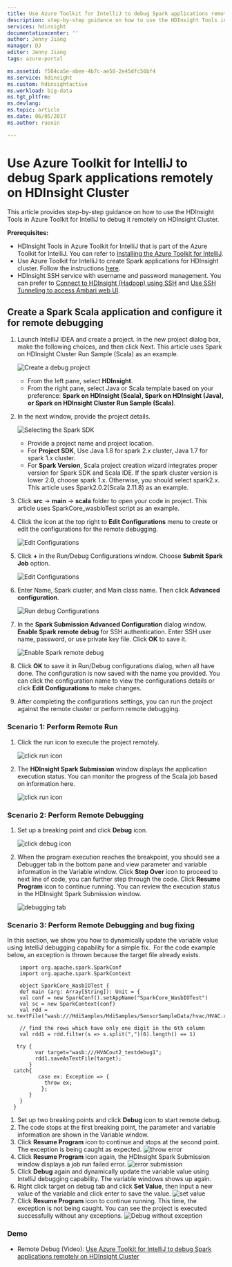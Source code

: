 ```yaml
---
title: Use Azure Toolkit for IntelliJ to debug Spark applications remotely on HDInsight Cluster | Microsoft Docs
description: step-by-step guidance on how to use the HDInsight Tools in Azure Toolkit for IntelliJ to debug it remotely on HDInsight Cluster
services: hdinsight
documentationcenter: ''
author: Jenny Jiang
manager: DJ
editor: Jenny Jiang
tags: azure-portal

ms.assetid: f584ca5e-abee-4b7c-ae58-2e45dfc56bf4
ms.service: hdinsight
ms.custom: hdinsightactive
ms.workload: big-data
ms.tgt_pltfrm: 
ms.devlang: 
ms.topic: article
ms.date: 06/05/2017
ms.author: ruoxin

---
```

# Use Azure Toolkit for IntelliJ to debug Spark applications remotely on HDInsight Cluster

This article provides step-by-step guidance on how to use the HDInsight Tools in Azure Toolkit for IntelliJ to debug it remotely on HDInsight Cluster.

**Prerequisites:**

* HDInsight Tools in Azure Toolkit for IntelliJ that is part of the Azure Toolkit for IntelliJ. You can refer to [Installing the Azure Toolkit for IntelliJ](https://docs.microsoft.com/en-us/azure/azure-toolkit-for-intellij-installation).
* Use Azure Toolkit for IntelliJ to create Spark applications for HDInsight cluster. Follow the instructions [here](https://docs.microsoft.com/en-us/azure/hdinsight/hdinsight-apache-spark-intellij-tool-plugin).
* HDInsight SSH service with username and password management. You can prefer to [Connect to HDInsight (Hadoop) using SSH](https://docs.microsoft.com/en-us/azure/hdinsight/hdinsight-hadoop-linux-use-ssh-unix) and [Use SSH Tunneling to access Ambari web UI](https://docs.microsoft.com/en-us/azure/hdinsight/hdinsight-linux-ambari-ssh-tunnel). 
 

## Create a Spark Scala application and configure it for remote debugging
1. Launch IntelliJ IDEA and create a project. In the new project dialog box, make the following choices, and then click Next. This article uses Spark on HDInsight Cluster Run Sample (Scala) as an example.

     ![Create a debug project](./media/hdinsight-apache-spark-intellij-tool-debug-remotely/hdinsight-create-projectfor-debug-remotely.png)
   - From the left pane, select **HDInsight**.
   - From the right pane, select Java or Scala template based on your preference: **Spark on HDInsight (Scala), Spark on HDInsight (Java), or Spark on HDInsight Cluster Run Sample (Scala)**.
2. In the next window, provide the project details.

   ![Selecting the Spark SDK](./media/hdinsight-apache-spark-intellij-tool-debug-remotely/hdinsight-new-project.PNG)
   - Provide a project name and project location.
   - For **Project SDK**, Use Java 1.8 for spark 2.x cluster, Java 1.7 for spark 1.x cluster.
   - For **Spark Version**, Scala project creation wizard integrates proper version for Spark SDK and Scala IDE. If the spark cluster version is lower 2.0, choose spark 1.x. Otherwise, you should select spark2.x. This article uses Spark2.0.2(Scala 2.11.8) as an example.
3. Click **src** -> **main** -> **scala** folder to open your code in project. This article uses SparkCore_wasbloTest script as an example.
4. Click the icon at the top right to **Edit Configurations** menu to create or edit the configurations for the remote debugging.

   ![Edit Configurations](./media/hdinsight-apache-spark-intellij-tool-debug-remotely/hdinsight-edit-configurations.png) 
5. Click **+** in the Run/Debug Configurations window. Choose **Submit Spark Job** option.

   ![Edit Configurations](./media/hdinsight-apache-spark-intellij-tool-debug-remotely/hdinsight-add-new-Configuration.png)
6. Enter Name, Spark cluster, and Main class name. Then click **Advanced configuration**. 

   ![Run debug Configurations](./media/hdinsight-apache-spark-intellij-tool-debug-remotely/hdinsight-run-debug-configurations.png)
7. In the **Spark Submission Advanced Configuration** dialog window. 
**Enable Spark remote debug** for SSH authentication. Enter SSH user name, password, or use private key file. Click **OK** to save it.

   ![Enable Spark remote debug](./media/hdinsight-apache-spark-intellij-tool-debug-remotely/hdinsight-enable-spark-remote-debug.png)
8. Click **OK** to save it in Run/Debug configurations dialog, when all have done. The configuration is now saved with the name you provided. You can click the configuration name to view the configurations details or click **Edit Configurations** to make changes. 
9. After completing the configurations settings, you can run the project against the remote cluster or perform remote debugging.

### Scenario 1: Perform Remote Run
1. Click the run icon to execute the project remotely.

   ![click run icon](./media/hdinsight-apache-spark-intellij-tool-debug-remotely/hdinsight-run-icon.png)

2. The **HDInsight Spark Submission** window displays the application execution status. You can monitor the progress of the Scala job based on information here.

   ![click run icon](./media/hdinsight-apache-spark-intellij-tool-debug-remotely/hdinsight-run-result.png)

### Scenario 2: Perform Remote Debugging
1. Set up a breaking point and click **Debug** icon.

    ![click debug icon](./media/hdinsight-apache-spark-intellij-tool-debug-remotely/hdinsight-debug-icon.png)
2. When the program execution reaches the breakpoint, you should see a Debugger tab in the bottom pane and view parameter and variable information in the Variable window. Click **Step Over** icon to proceed to next line of code, you can further step through the code. Click **Resume Program** icon to continue running. You can review the execution status in the HDInsight Spark Submission window. 

   ![debugging tab](./media/hdinsight-apache-spark-intellij-tool-debug-remotely/hdinsight-debugger-tab.png)
### Scenario 3: Perform Remote Debugging and bug fixing
In this section, we show you how to dynamically update the variable value using IntelliJ debugging capability for a simple fix. 
For the code example below, an exception is thrown because the target file already exists. 
        
        import org.apache.spark.SparkConf
        import org.apache.spark.SparkContext

        object SparkCore_WasbIOTest {
        def main (arg: Array[String]): Unit = {
        val conf = new SparkConf().setAppName("SparkCore_WasbIOTest")
        val sc = new SparkContext(conf)
        val rdd = sc.textFile("wasb:///HdiSamples/HdiSamples/SensorSampleData/hvac/HVAC.csv")

        // find the rows which have only one digit in the 6th column
        val rdd1 = rdd.filter(s => s.split(",")(6).length() == 1)

       try {
             var target="wasb:///HVACout2_testdebug1";
             rdd1.saveAsTextFile(target);
           }
      catch{
              case ex: Exception => {
                throw ex;
               };
           }
        }
      }
      
1. Set up two breaking points and click **Debug** icon to start remote debug.
2. The code stops at the first breaking point, the parameter and variable information are shown in the Variable window. 
3. Click **Resume Program** icon to continue and stops at the second point. The exception is being caught as expected.
![throw error](./media/hdinsight-apache-spark-intellij-tool-debug-remotely/hdinsight-throw-error.png) 
4. Click **Resume Program** icon again, the HDInsight Spark Submission window displays a job run failed error.
![error submission](./media/hdinsight-apache-spark-intellij-tool-debug-remotely/hdinsight-error-submission.png) 
5. Click **Debug** again and dynamically update the variable value using IntelliJ debugging capability. The variable windows shows up again. 
6. Right click target on debug tab and click **Set Value**, then input a new value of the variable and click enter to save the value. 
![set value](./media/hdinsight-apache-spark-intellij-tool-debug-remotely/hdinsight-set-value.png) 
7. Click **Resume Program** icon to continue running. This time, the exception is not being caught. You can see the project is executed successfully without any exceptions.
![Debug without exception](./media/hdinsight-apache-spark-intellij-tool-debug-remotely/hdinsight-debug-without-exception.png)

### Demo
* Remote Debug (Video): [Use Azure Toolkit for IntelliJ to debug Spark applications remotely on HDInsight Cluster](https://www.youtube.com/watch?v=wQtj_wjn1Ac)
 